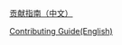 [贡献指南（中文）](https://github.com/v2land/v2land-frontend/blob/master/.github/CONTRIBUTING.zh-CN.md)

[Contributing Guide(English)](https://github.com/v2land/v2land-frontend/blob/master/.github/CONTRIBUTING.en-US.md)
